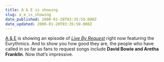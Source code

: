 ```yaml
---
title: A & E is showing
slug: a_e_is_showing
date_published: 2000-01-20T03:35:59.000Z
date_updated: 2000-01-20T03:35:59.000Z
---
```


[A & E](http://www.aande.com/tv/shows/livebyrequest/) is showing an episode of [*Live By Request*](http://www.livebyrequest.com/) right now featuring the Eurythmics. And to show you how good they are, the people who have called in so far as fans to request songs include **David Bowie and Aretha Franklin**. Now *that’s* impressive.

